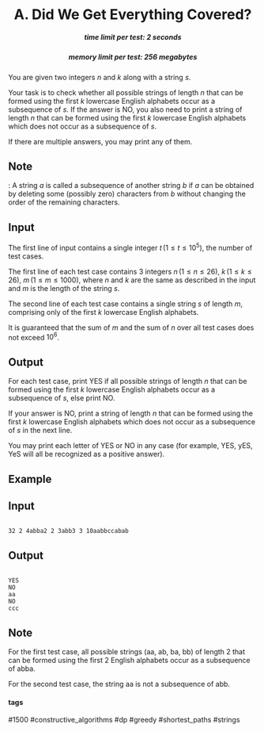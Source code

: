 <h1 style='text-align: center;'> A. Did We Get Everything Covered?</h1>

<h5 style='text-align: center;'>time limit per test: 2 seconds</h5>
<h5 style='text-align: center;'>memory limit per test: 256 megabytes</h5>

You are given two integers $n$ and $k$ along with a string $s$.

Your task is to check whether all possible strings of length $n$ that can be formed using the first $k$ lowercase English alphabets occur as a subsequence of $s$. If the answer is NO, you also need to print a string of length $n$ that can be formed using the first $k$ lowercase English alphabets which does not occur as a subsequence of $s$.

If there are multiple answers, you may print any of them.

## Note

: A string $a$ is called a subsequence of another string $b$ if $a$ can be obtained by deleting some (possibly zero) characters from $b$ without changing the order of the remaining characters.

## Input

The first line of input contains a single integer $t \, (1 \le t \le 10^5)$, the number of test cases.

The first line of each test case contains $3$ integers $n \, (1 \le n \le 26), \: k \, (1 \le k \le 26), \: m \, (1 \le m \le 1000)$, where $n$ and $k$ are the same as described in the input and $m$ is the length of the string $s$.

The second line of each test case contains a single string $s$ of length $m$, comprising only of the first $k$ lowercase English alphabets.

It is guaranteed that the sum of $m$ and the sum of $n$ over all test cases does not exceed $10^6$.

## Output

For each test case, print YES if all possible strings of length $n$ that can be formed using the first $k$ lowercase English alphabets occur as a subsequence of $s$, else print NO.

If your answer is NO, print a string of length $n$ that can be formed using the first $k$ lowercase English alphabets which does not occur as a subsequence of $s$ in the next line.

You may print each letter of YES or NO in any case (for example, YES, yES, YeS will all be recognized as a positive answer).

## Example

## Input


```

32 2 4abba2 2 3abb3 3 10aabbccabab
```
## Output


```

YES
NO
aa
NO
ccc

```
## Note

For the first test case, all possible strings (aa, ab, ba, bb) of length $2$ that can be formed using the first $2$ English alphabets occur as a subsequence of abba.

For the second test case, the string aa is not a subsequence of abb.



#### tags 

#1500 #constructive_algorithms #dp #greedy #shortest_paths #strings 